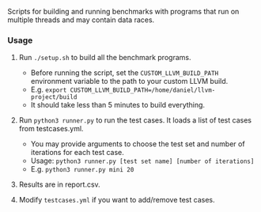 Scripts for building and running benchmarks with programs that run on multiple threads and may contain data races.

### Usage

1. Run `./setup.sh` to build all the benchmark programs.
    - Before running the script, set the `CUSTOM_LLVM_BUILD_PATH` environment variable to the path to your custom LLVM build.
    - E.g. `export CUSTOM_LLVM_BUILD_PATH=/home/daniel/llvm-project/build`
    - It should take less than 5 minutes to build everything.

2. Run `python3 runner.py` to run the test cases. It loads a list of test cases from testcases.yml.
    - You may provide arguments to choose the test set and number of iterations for each test case.
    - Usage: `python3 runner.py [test set name] [number of iterations]`
    - E.g. `python3 runner.py mini 20`

3. Results are in report.csv.
4. Modify `testcases.yml` if you want to add/remove test cases.
